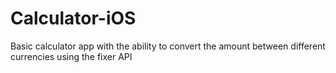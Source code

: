 # Calculator-iOS

Basic calculator app with the ability to convert the amount between different currencies using the fixer API
